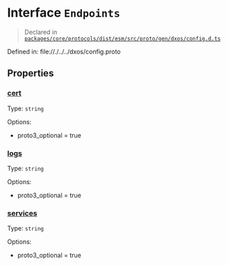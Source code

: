 # Interface `Endpoints`
> Declared in [`packages/core/protocols/dist/esm/src/proto/gen/dxos/config.d.ts`]()

Defined in:
   file://./../../dxos/config.proto

## Properties
### [cert]()
Type: <code>string</code>

Options:
  - proto3_optional = true

### [logs]()
Type: <code>string</code>

Options:
  - proto3_optional = true

### [services]()
Type: <code>string</code>

Options:
  - proto3_optional = true
